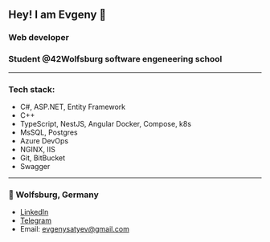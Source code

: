 ## Hey! I am Evgeny 👋
### Web developer 
### Student @42Wolfsburg software engeneering school
***
### Tech stack:
- C#, ASP.NET, Entity Framework
- C++
- TypeScript, NestJS, Angular Docker, Compose, k8s
- MsSQL, Postgres
- Azure DevOps
- NGINX, IIS
- Git, BitBucket
- Swagger
***
### 📍 Wolfsburg, Germany
- [LinkedIn](https://www.linkedin.com/in/evgeny-satyev//)
- [Telegram](https://t.me/buddha_cola)
- Email: [evgenysatyev@gmail.com](mailto:evgenysatyev@gmail.com)
